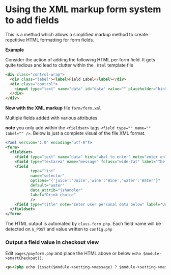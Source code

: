 # Using the XML markup form system to add fields
This is a method which allows a simplified markup method to create repetitive HTML formatting for form fields. 

**Example**

Consider the action of adding the following HTML per form field. It gets quite tedious and lead to clutter within the `.html` template file

```html
<div class="control-wrap">
  <div class="label"><label>Field Label</label></div>
  <div class="control">
    <input type="text" name="data" id="data" value="" placeholder="hint of what to enter" />
  </div>
</div>
```

**Now with the XML markup** file `form/form.xml`

Multiple fields added with various attributes

**note** you only add within the `<fieldset>` tags `<field type="" name="" label="" />`. Below is just a complete visual of the file XML format.

```xml
<?xml version="1.0" encoding="utf-8"?>
<form>
  <fieldset>
    <field type="text" name="data" hint="what to enter" note="enter only alpha characters" label="Field Label" />
    <field type="textarea" name="message" fclass="wide-fat" label="The Message" />
    <field 
           type="list" 
           name="selector" 
           options="{'juice':'Juice','wine':'Wine','water':'Water'}" 
           default="water" 
           data_attrib="jshandler" 
           label="Drink choice" 
           />
    <field type="title" note="Enter user personal data below" label="User Data Fields" />
  </fieldset>
</form>
```
The HTML output is automated by `class.form.php`. Each field name will be detected on `$_POST` and value written to `config.php`

### Output a field value in checkout view
Edit `pages/payform.php` and place the HTML above or below `echo $module->smartCheckout();`
```html
<p><?php echo (isset($module->setting->message) ? $module->setting->message:''); ?></p>
```
